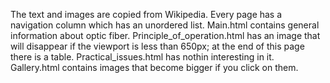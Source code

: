 The text and images are copied from Wikipedia. Every page has a navigation column which has an unordered list. Main.html contains general information about optic fiber. Principle_of_operation.html has an image that will disappear if the viewport is less than 650px; at the end of this page there is a table. Practical_issues.html has nothin interesting in it. Gallery.html contains images that become bigger if you click on them.